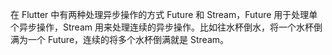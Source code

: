 在 Flutter 中有两种处理异步操作的方式 Future 和 Stream，Future 用于处理单个异步操作，Stream 用来处理连续的异步操作。比如往水杯倒水，将一个水杯倒满为一个 Future，连续的将多个水杯倒满就是 Stream。